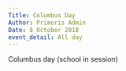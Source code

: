 ```yaml
---
Title: Columbus Day
Author: Primoris Admin
Date: 8 October 2018
event_detail: All day
---
```


Columbus day (school in session)